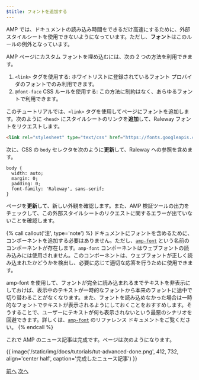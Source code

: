 ```yaml
---
$title: フォントを追加する
---
```


AMP では、ドキュメントの読み込み時間をできるだけ高速にするために、外部スタイルシートを使用できないようになっています。ただし、**フォント**はこのルールの例外となっています。

AMP ページにカスタム フォントを埋め込むには、次の 2 つの方法を利用できます。

1. `<link>` タグを使用する: ホワイトリストに登録されているフォント プロバイダのフォントでのみ利用できます。
2. `@font-face` CSS ルールを使用する: この方法に制約はなく、あらゆるフォントで利用できます。

このチュートリアルでは、`<link>` タグを使用してページにフォントを追加します。次のように `<head>` にスタイルシートのリンクを**追加**して、Raleway フォントをリクエストします。

```html
<link rel="stylesheet" type="text/css" href="https://fonts.googleapis.com/css?family=Raleway">
```

次に、CSS の `body` セレクタを次のように**更新**して、Raleway への参照を含めます。

```csss
body {
  width: auto;
  margin: 0;
  padding: 0;
  font-family: 'Raleway', sans-serif;
}
```

ページを**更新**して、新しい外観を確認します。また、AMP 検証ツールの出力をチェックして、この外部スタイルシートのリクエストに関するエラーが出ていないことを確認します。

{% call callout('注', type='note') %}
ドキュメントにフォントを含めるために、コンポーネントを追加する必要はありません。ただし、[`amp-font`](/ja/docs/reference/components/amp-font.html) という名前のコンポーネントが存在します。`amp-font` コンポーネントはウェブフォントの読み込みには使用されません。このコンポーネントは、ウェブフォントが正しく読み込まれたかどうかを検出し、必要に応じて適切な応答を行うために使用できます。

amp-font を使用して、フォントが完全に読み込まれるまでテキストを非表示にしておけば、表示中のテキストが一時的なフォントから本来のフォントに途中で切り替わることがなくなります。また、フォントを読み込めなかった場合は一時的なフォントでテキストが表示されるようにしておくことをおすすめします。そうすることで、ユーザーにテキストが何も表示されないという最悪のシナリオを回避できます。詳しくは、[`amp-font`](/ja/docs/reference/components/amp-font.html) のリファレンス ドキュメントをご覧ください。
{% endcall %}

これで AMP のニュース記事は完成です。ページは次のようになります。

{{ image('/static/img/docs/tutorials/tut-advanced-done.png', 412, 732, align='center half', caption='完成したニュース記事') }}


<div class="prev-next-buttons">
  <a class="button prev-button" href="/ja/docs/tutorials/add_advanced/navigating.html"><span class="arrow-prev">前へ</span></a>
  <a class="button next-button" href="/ja/docs/tutorials/add_advanced/congratulations.html"><span class="arrow-next">次へ</span></a>
</div>
